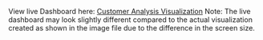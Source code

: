 View live Dashboard here: [Customer Analysis Visualization](https://public.tableau.com/views/Customer_Analysis_Dashboard_16795162734800/Dashboard1?:language=en-US&:display_count=n&:origin=viz_share_link)
Note: The live dashboard may look slightly different compared to the actual visualization created as shown in the image file due to the difference in the screen size.
